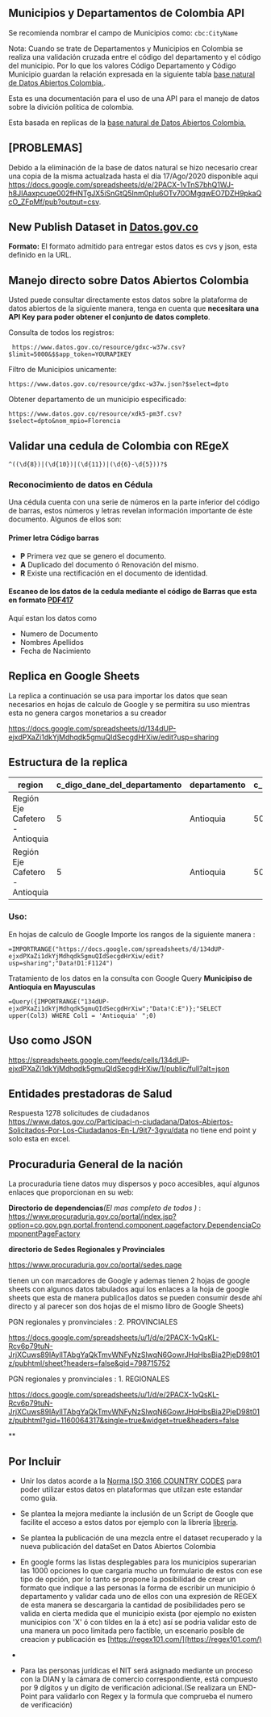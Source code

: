 

## Municipios y Departamentos de Colombia API

Se recomienda nombrar el campo de Municipios como: `cbc:CityName`

Nota: Cuando se trate de Departamentos y Municipios en Colombia se realiza una validación
cruzada entre el código del departamento y el código del municipio. Por lo que los valores Código Departamento y Código Municipio guardan la relación expresada en la siguiente tabla  [base natural de Datos Abiertos Colombia.](https://www.datos.gov.co/Mapas-Nacionales/DIVIPOLA-C-digos-municipios/gdxc-w37w).


Esta es una documentación para el uso de una API para el manejo de datos sobre la divición politica de colombia.

Esta basada en replicas de la [base natural de Datos Abiertos Colombia.](https://www.datos.gov.co/Mapas-Nacionales/DIVIPOLA-C-digos-municipios/gdxc-w37w)

## [PROBLEMAS] 

Debido a la eliminación de la base de datos natural se hizo necesario crear una copia de la misma actualzada hasta el día 17/Ago/2020 disponible aqui https://docs.google.com/spreadsheets/d/e/2PACX-1vTnS7bhQ1WJ-h8JIAaxpcuqe002fHNTgJX5iSnGtQ5Inm0pIu6OTv70OMgqwEO7DZH9pkaQcO_ZFpMf/pub?output=csv.

## New Publish Dataset in  [Datos.gov.co](https://www.datos.gov.co/Mapas-Nacionales/DIVIPOLA-C-digos-municipios/gdxc-w37w)



**Formato:** El formato admitido para entregar estos datos es cvs y json, esta definido en la URL.

## Manejo directo sobre Datos Abiertos Colombia

Usted puede consultar directamente estos datos sobre la plataforma de datos abiertos de la siguiente manera, tenga en cuenta que **necesitara una API Key para poder obtener el conjunto de datos completo**.


Consulta de todos los registros:

```
 https://www.datos.gov.co/resource/gdxc-w37w.csv?$limit=5000&$$app_token=YOURAPIKEY
```

Filtro de Municipios unicamente:

```
https://www.datos.gov.co/resource/gdxc-w37w.json?$select=dpto
```

Obtener departamento de un municipio especificado:

```
https://www.datos.gov.co/resource/xdk5-pm3f.csv?$select=dpto&nom_mpio=Florencia
```
## Validar una cedula de Colombia con REgeX

```
^((\d{8})|(\d{10})|(\d{11})|(\d{6}-\d{5}))?$
```

### Reconocimiento de datos en Cédula
Una cédula cuenta  con una serie de números en la parte inferior del código de barras, estos números y letras revelan información importante de éste documento. Algunos de ellos son:

#### Primer letra Código barras 
- **P** Primera vez que se genero el documento.
- **A** Duplicado del documento ó Renovación del mismo.
- **R** Existe una rectificación en el documento de identidad.

#### Escaneo de los datos de la cedula mediante el código de Barras que esta en formato [PDF417](https://es.wikipedia.org/wiki/PDF417)

Aquí estan los datos como
- Numero de Documento
- Nombres Apellidos
- Fecha de Nacimiento


## Replica en Google Sheets

La replica a continuación se usa para importar los datos que sean necesarios en hojas de calculo de Google y se permitira su
uso mientras esta no genera cargos monetarios a su creador

https://docs.google.com/spreadsheets/d/134dUP-ejxdPXaZi1dkYjMdhqdk5gmuQIdSecgdHrXiw/edit?usp=sharing

## Estructura de la replica

| region                          | c_digo_dane_del_departamento | departamento | c_digo_dane_del_municipio | municipio |
|---------------------------------|------------------------------|--------------|---------------------------|-----------|
| Región Eje Cafetero - Antioquia |                            5 | Antioquia    |                      5001 | Medellín  |
| Región Eje Cafetero - Antioquia |                            5 | Antioquia    |                      5002 | Abejorral |


### Uso:
En hojas de calculo de Google Importe los rangos de la siguiente manera :
```
=IMPORTRANGE("https://docs.google.com/spreadsheets/d/134dUP-ejxdPXaZi1dkYjMdhqdk5gmuQIdSecgdHrXiw/edit?usp=sharing";"Data!D1:F1124")
```

Tratamiento de los datos en la consulta con Google Query 
**Municipiso de Antioquia en Mayusculas**
```
=Query({IMPORTRANGE("134dUP-ejxdPXaZi1dkYjMdhqdk5gmuQIdSecgdHrXiw";"Data!C:E")};"SELECT upper(Col3) WHERE Col1 = 'Antioquia' ";0)
```

## Uso como JSON


https://spreadsheets.google.com/feeds/cells/134dUP-ejxdPXaZi1dkYjMdhqdk5gmuQIdSecgdHrXiw/1/public/full?alt=json




## Entidades prestadoras de Salud 

Respuesta 1278 solicitudes de ciudadanos https://www.datos.gov.co/Participaci-n-ciudadana/Datos-Abiertos-Solicitados-Por-Los-Ciudadanos-En-L/9it7-3gvu/data no tiene end point y solo esta en excel.


## Procuraduria General de la nación
La procuraduria tiene datos muy dispersos y poco accesibles, aquí algunos enlaces que proporcionan en su web:

**Directorio de dependencias**_(El mas completo de todos )_ : https://www.procuraduria.gov.co/portal/index.jsp?option=co.gov.pgn.portal.frontend.component.pagefactory.DependenciaComponentPageFactory

**directorio de Sedes Regionales y Provinciales**

https://www.procuraduria.gov.co/portal/sedes.page

tienen un con marcadores de Google y ademas tienen 2 hojas de google sheets con algunos datos tabulados aquí los enlaces a la hoja de google sheets que esta de manera publica(los datos se pueden consumir desde ahí directo y al parecer son dos hojas de el mismo libro de Google Sheets) 

PGN regionales y pronvinciales : 2. PROVINCIALES

https://docs.google.com/spreadsheets/u/1/d/e/2PACX-1vQsKL-Rcv6p79tuN-JrjXCuws89lAylITAbgYaQkTmvWNFyNzSlwqN6GowrJHqHbsBia2PjeD98t01z/pubhtml/sheet?headers=false&gid=798715752

PGN regionales y pronvinciales : 1. REGIONALES

https://docs.google.com/spreadsheets/u/1/d/e/2PACX-1vQsKL-Rcv6p79tuN-JrjXCuws89lAylITAbgYaQkTmvWNFyNzSlwqN6GowrJHqHbsBia2PjeD98t01z/pubhtml?gid=1160064317&single=true&widget=true&headers=false

**

## Por Incluir
- Unir los datos acorde a la [Norma ISO 3166 COUNTRY CODES](https://www.iso.org/iso-3166-country-codes.html) para poder utilizar estos datos en plataformas que utilzan este estandar como guia.
- Se plantea la mejora mediante la inclusión de un Script de Google que facilite el acceso a estos datos por ejemplo con la librería [librería](https://github.com/bradjasper/ImportJSON).
- Se plantea la publicación de una mezcla entre el dataset recuperado y la nueva publicación del dataSet en Datos Abiertos 
Colombia

- En google forms las listas desplegables para los municipios superarian las 1000 opciones lo que cargaria mucho un formulario de estos con ese tipo de opción, por lo tanto se propone la posibilidad de crear un formato que indique a las personas la forma de escribir un municipio ó departamento y validar cada uno de ellos con una expresión de REGEX de esta manera se descargaria la cantidad de posibilidades pero se valida en cierta medida que el municipio exista (por ejemplo no existen municipios con 'X' ó con tildes en la á etc) así se podria validar esto de una manera un poco limitada pero factible, un escenario posible de creacion y publicación es [https://regex101.com/](https://regex101.com/)
*
- Para las personas jurídicas el NIT será asignado mediante un proceso con la DIAN y la cámara de comercio correspondiente, está compuesto por 9 dígitos y un dígito de verificación adicional.(Se realizara un END-Point para validarlo con Regex y la formula que comprueba el numero de verificación)

